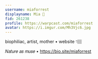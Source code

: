 ```yaml
---
username: miaforrest
displayname: Mia 🎩 
fid: 261238
profile: https://warpcast.com/miaforrest
avatar: https://i.imgur.com/Mh3Vjc6.jpg
---
```

biophiliac, artist, mother • website 👇🏽   
  
𝑁𝑎𝑡𝑢𝑟𝑒 𝑎𝑠 𝑚𝑢𝑠𝑒 • https://bio.site/miaforrest  
